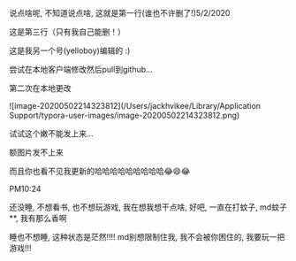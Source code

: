 说点啥呢, 不知道说点啥, 这就是第一行(谁也不许删了!)5/2/2020

这是第三行（只有我自己能删！）


这是我另一个号(yelloboy)编辑的 :)

尝试在本地客户端修改然后pull到github...

第二次在本地更改

![image-20200502214323812](/Users/jackhvikee/Library/Application Support/typora-user-images/image-20200502214323812.png)

试试这个嫩不能发上来...

额图片发不上来

而且你也看不见我更新的哈哈哈哈哈哈哈哈哈😂😄😂



PM10:24

还没睡, 不想看书, 也不想玩游戏, 我在想我想干点啥, 好吧, 一直在打蚊子, md蚊子**, 我有那么香啊

睡也不想睡, 这种状态是茫然!!!! md别想限制住我, 我不会被你困住的, 我要玩一把游戏!!! 
